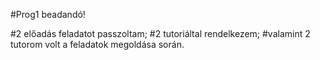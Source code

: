 #Prog1 beadandó!

#2 előadás feladatot passzoltam; 
#2 tutoriáltal rendelkezem; 
#valamint 2 tutorom volt a feladatok megoldása során. 
